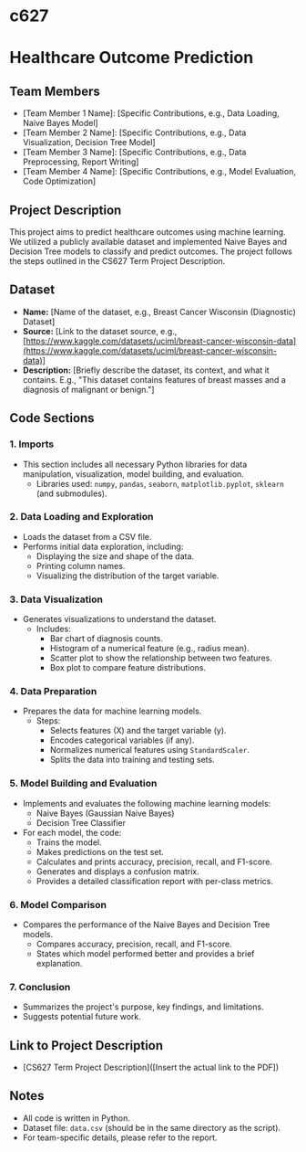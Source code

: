 # c627

# Healthcare Outcome Prediction

## Team Members

* \[Team Member 1 Name]: \[Specific Contributions, e.g., Data Loading, Naive Bayes Model]
* \[Team Member 2 Name]: \[Specific Contributions, e.g., Data Visualization, Decision Tree Model]
* \[Team Member 3 Name]: \[Specific Contributions, e.g., Data Preprocessing, Report Writing]
* \[Team Member 4 Name]: \[Specific Contributions, e.g., Model Evaluation, Code Optimization]

## Project Description

This project aims to predict healthcare outcomes using machine learning. We utilized a publicly available dataset and implemented Naive Bayes and Decision Tree models to classify and predict outcomes. The project follows the steps outlined in the CS627 Term Project Description.

## Dataset

* **Name:** \[Name of the dataset, e.g., Breast Cancer Wisconsin (Diagnostic) Dataset]
* **Source:** \[Link to the dataset source, e.g., [https://www.kaggle.com/datasets/uciml/breast-cancer-wisconsin-data](https://www.kaggle.com/datasets/uciml/breast-cancer-wisconsin-data)]
* **Description:** \[Briefly describe the dataset, its context, and what it contains. E.g., "This dataset contains features of breast masses and a diagnosis of malignant or benign."]

## Code Sections

### 1. Imports

* This section includes all necessary Python libraries for data manipulation, visualization, model building, and evaluation.
    * Libraries used: `numpy`, `pandas`, `seaborn`, `matplotlib.pyplot`, `sklearn` (and submodules).

### 2. Data Loading and Exploration

* Loads the dataset from a CSV file.
* Performs initial data exploration, including:
    * Displaying the size and shape of the data.
    * Printing column names.
    * Visualizing the distribution of the target variable.

### 3. Data Visualization

* Generates visualizations to understand the dataset.
    * Includes:
        * Bar chart of diagnosis counts.
        * Histogram of a numerical feature (e.g., radius mean).
        * Scatter plot to show the relationship between two features.
        * Box plot to compare feature distributions.

### 4. Data Preparation

* Prepares the data for machine learning models.
    * Steps:
        * Selects features (X) and the target variable (y).
        * Encodes categorical variables (if any).
        * Normalizes numerical features using `StandardScaler`.
        * Splits the data into training and testing sets.

### 5. Model Building and Evaluation

* Implements and evaluates the following machine learning models:
    * Naive Bayes (Gaussian Naive Bayes)
    * Decision Tree Classifier
* For each model, the code:
    * Trains the model.
    * Makes predictions on the test set.
    * Calculates and prints accuracy, precision, recall, and F1-score.
    * Generates and displays a confusion matrix.
    * Provides a detailed classification report with per-class metrics.

### 6. Model Comparison

* Compares the performance of the Naive Bayes and Decision Tree models.
    * Compares accuracy, precision, recall, and F1-score.
    * States which model performed better and provides a brief explanation.

### 7. Conclusion

* Summarizes the project's purpose, key findings, and limitations.
* Suggests potential future work.

## Link to Project Description

* [CS627 Term Project Description]([Insert the actual link to the PDF])

## Notes

* All code is written in Python.
* Dataset file: `data.csv` (should be in the same directory as the script).
* For team-specific details, please refer to the report.